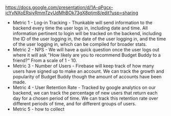 https://docs.google.com/presentation/d/1A-qPgcx-icYyNXoERsiyRmmTzyUdMhBOk73gX8ptjm8/edit?usp=sharing

- Metric 1 - Log-in Tracking - Thunkable will send information to the backend every time the user logs in, including date and time. All information pertinent to login will be tracked on the backend, including the ID of the user logging in, the date of the user logging in, and the time of the user logging in, which can be compiled for broader stats.
- Metric 2 - NPS - We will have a quick question once the user logs out where it will ask "How likely are you to recommend Budget Buddy to a friend?" From a scale of 1 - 10.
- Metric 3 - Number of Users - Firebase will keep track of how many users have signed up to make an account. We can track the growth and popularity of Budget Buddy though the amount of accounts have been made.
- Metric 4 - User Retention Rate - Tracked by google analytics on our backend, we can track the percentage of new users that return each day for a chosen period of time. We can track this retention rate over different periods of time, and for different groups of users. 
- Metric 5 - how to collect

